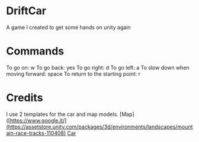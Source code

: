 # DriftCar
A game I created to get some hands on unity again


# Commands
To go on: w
To go back: yes
To go right: d
To go left: a
To slow down when moving forward: space
To return to the starting point: r

# Credits
I use 2 templates for the car and map models.
[Map]([https://www.google.it/](https://assetstore.unity.com/packages/3d/environments/landscapes/mountain-race-tracks-110408)
[Car](https://assetstore.unity.com/packages/3d/vehicles/land/racing-cars-pack-1-2195)
